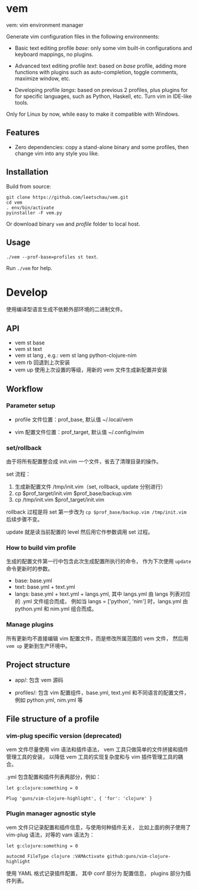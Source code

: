 # vem

vem: vim environment manager

Generate vim configuration files in the following environments:

* Basic text editing profile *base*: only some vim built-in
  configurations and keyboard mappings, no plugins.

* Advanced text editing profile *text*:
  based on *base* profile, adding more functions with plugins
  such as auto-completion, toggle comments, maximize window, etc.

* Developing profile *langs*: based on previous 2 profiles,
  plus plugins for  for specific languages, such as Python,
  Haskell, etc. Turn vim in IDE-like tools.

Only for Linux by now, while easy to make it compatible with Windows.

## Features

* Zero dependencies: copy a stand-alone binary and some profiles,
  then change vim into any style you like.


## Installation

Build from source:
```
git clone https://github.com/leetschau/vem.git
cd vem
. env/bin/activate
pyinstaller -F vem.py
```

Or download binary `vem` and *profile* folder to local host.

## Usage

`./vem --prof-base=profiles st text`.

Run `./vem` for help.

# Develop

使用编译型语言生成不依赖外部环境的二进制文件。

## API

* vem st base
* vem st text
* vem st lang <lang-list>, e.g.: vem st lang python-clojure-nim
* vem rb 回退到上次安装
* vem up 使用上次设置的等级，用新的 vem 文件生成新配置并安装

## Workflow

### Parameter setup

* profile 文件位置：prof_base, 默认值 ~/.local/vem

* vim 配置文件位置：prof_target, 默认值 ~/.config/nvim

### set/rollback

由于将所有配置整合成 init.vim 一个文件，省去了清理目录的操作。

set 流程：

1. 生成新配置文件 /tmp/init.vim（set, rollback, update 分别进行）
1. cp $prof_target/init.vim $prof_base/backup.vim
1. cp /tmp/init.vim $prof_target/init.vim

rollback 过程是将 set 第一步改为 `cp $prof_base/backup.vim /tmp/init.vim`
后续步骤不变。

update 就是读当前配置的 level 然后用它作参数调用 set 过程。

### How to build vim profile

生成的配置文件第一行中包含此次生成配置所执行的命令，
作为下次使用 `update` 命令更新时的参数。

* base: base.yml
* text: base.yml + text.yml
* langs: base.yml + text.yml + langs.yml,
  其中 langs.yml 由 langs 列表对应的 <lang>.yml 文件组合而成，
  例如当 langs = ['python', 'nim'] 时，langs.yml 由 python.yml
  和 nim.yml 组合而成。

### Manage plugins

所有更新均不直接编辑 vim 配置文件，而是修改所属范围的 vem 文件，
然后用 `vem up` 更新到生产环境中。

## Project structure

* app/: 包含 vem 源码

* profiles/: 包含 vim 配置组件，base.yml, text.yml 和不同语言的配置文件，
  例如 python.yml, nim.yml 等

## File structure of a profile

### vim-plug specific version (deprecated)

vem 文件尽量使用 vim 语法和插件语法，
vem 工具只做简单的文件拼接和插件管理工具的安装，
以降低 vem 工具的实现复杂度和与 vim 插件管理工具的耦合。

<lang>.yml 包含配置和插件列表两部分，例如：
```
let g:clojure:something = 0

Plug 'guns/vim-clojure-highlight', { 'for': 'clojure' }
```

### Plugin manager agnostic style

vem 文件只记录配置和插件信息，与使用何种插件无关，
比如上面的例子使用了 vim-plug 语法，对等的 vam 语法为：
```
let g:clojure:something = 0

autocmd FileType clojure :VAMActivate github:guns/vim-clojure-highlight
```

使用 YAML 格式记录插件配置，
其中 conf 部分为 配置信息，
plugins 部分为插件列表。

